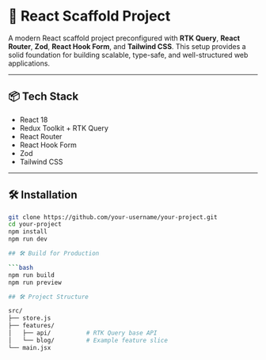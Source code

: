 # 🚀 React Scaffold Project

A modern React scaffold project preconfigured with **RTK Query**, **React Router**, **Zod**, **React Hook Form**, and **Tailwind CSS**. This setup provides a solid foundation for building scalable, type-safe, and well-structured web applications.

---

## 📦 Tech Stack

- React 18
- Redux Toolkit + RTK Query
- React Router
- React Hook Form
- Zod
- Tailwind CSS

---

## 🛠️ Installation

```bash
git clone https://github.com/your-username/your-project.git
cd your-project
npm install
npm run dev

## 🛠️ Build for Production

```bash
npm run build
npm run preview

## 🛠️ Project Structure

src/
├── store.js
├── features/
│   ├── api/          # RTK Query base API
│   └── blog/         # Example feature slice
└── main.jsx
